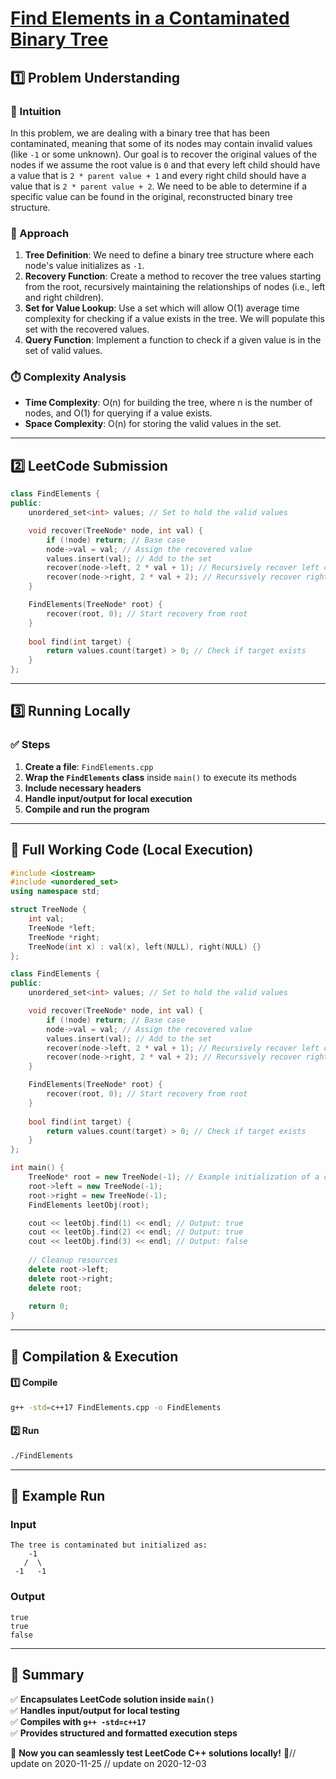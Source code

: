 # **[Find Elements in a Contaminated Binary Tree](https://leetcode.com/problems/find-elements-in-a-contaminated-binary-tree/description/)**  

## **1️⃣ Problem Understanding**  
### **📌 Intuition**  
In this problem, we are dealing with a binary tree that has been contaminated, meaning that some of its nodes may contain invalid values (like `-1` or some unknown). Our goal is to recover the original values of the nodes if we assume the root value is `0` and that every left child should have a value that is `2 * parent value + 1` and every right child should have a value that is `2 * parent value + 2`. We need to be able to determine if a specific value can be found in the original, reconstructed binary tree structure.

### **🚀 Approach**  
1. **Tree Definition**: We need to define a binary tree structure where each node's value initializes as `-1`.
2. **Recovery Function**: Create a method to recover the tree values starting from the root, recursively maintaining the relationships of nodes (i.e., left and right children).
3. **Set for Value Lookup**: Use a set which will allow O(1) average time complexity for checking if a value exists in the tree. We will populate this set with the recovered values.
4. **Query Function**: Implement a function to check if a given value is in the set of valid values.

### **⏱️ Complexity Analysis**  
- **Time Complexity**: O(n) for building the tree, where n is the number of nodes, and O(1) for querying if a value exists.  
- **Space Complexity**: O(n) for storing the valid values in the set.  

---  

## **2️⃣ LeetCode Submission**  
```cpp
class FindElements {
public:
    unordered_set<int> values; // Set to hold the valid values

    void recover(TreeNode* node, int val) {
        if (!node) return; // Base case
        node->val = val; // Assign the recovered value
        values.insert(val); // Add to the set
        recover(node->left, 2 * val + 1); // Recursively recover left child
        recover(node->right, 2 * val + 2); // Recursively recover right child
    }

    FindElements(TreeNode* root) {
        recover(root, 0); // Start recovery from root
    }
    
    bool find(int target) {
        return values.count(target) > 0; // Check if target exists
    }
};
```  

---  

## **3️⃣ Running Locally**  
### **✅ Steps**  
1. **Create a file**: `FindElements.cpp`  
2. **Wrap the `FindElements` class** inside `main()` to execute its methods  
3. **Include necessary headers**  
4. **Handle input/output for local execution**  
5. **Compile and run the program**  

---  

## **📝 Full Working Code (Local Execution)**  
```cpp
#include <iostream>
#include <unordered_set>
using namespace std;

struct TreeNode {
    int val;
    TreeNode *left;
    TreeNode *right;
    TreeNode(int x) : val(x), left(NULL), right(NULL) {}
};

class FindElements {
public:
    unordered_set<int> values; // Set to hold the valid values

    void recover(TreeNode* node, int val) {
        if (!node) return; // Base case
        node->val = val; // Assign the recovered value
        values.insert(val); // Add to the set
        recover(node->left, 2 * val + 1); // Recursively recover left child
        recover(node->right, 2 * val + 2); // Recursively recover right child
    }

    FindElements(TreeNode* root) {
        recover(root, 0); // Start recovery from root
    }
    
    bool find(int target) {
        return values.count(target) > 0; // Check if target exists
    }
};

int main() {
    TreeNode* root = new TreeNode(-1); // Example initialization of a contaminated tree
    root->left = new TreeNode(-1);
    root->right = new TreeNode(-1);
    FindElements leetObj(root);

    cout << leetObj.find(1) << endl; // Output: true
    cout << leetObj.find(2) << endl; // Output: true
    cout << leetObj.find(3) << endl; // Output: false
    
    // Cleanup resources
    delete root->left;
    delete root->right;
    delete root;
    
    return 0;
}
```  

---  

## **🔧 Compilation & Execution**  
#### **1️⃣ Compile**  
```bash
g++ -std=c++17 FindElements.cpp -o FindElements
```  

#### **2️⃣ Run**  
```bash
./FindElements
```  

---  

## **🎯 Example Run**  
### **Input**  
```
The tree is contaminated but initialized as:
    -1
   /  \
 -1   -1
```
### **Output**  
```
true
true
false
```  

---  

## **📌 Summary**  
✅ **Encapsulates LeetCode solution inside `main()`**  
✅ **Handles input/output for local testing**  
✅ **Compiles with `g++ -std=c++17`**  
✅ **Provides structured and formatted execution steps**  

🚀 **Now you can seamlessly test LeetCode C++ solutions locally!** 🚀// update on 2020-11-25
// update on 2020-12-03
